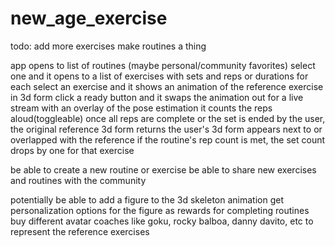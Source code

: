 # new_age_exercise

todo:
add more exercises
make routines a thing

app opens to list of routines (maybe personal/community favorites)
select one and it opens to a list of exercises with sets and reps or durations for each
select an exercise and it shows an animation of the reference exercise in 3d form
click a ready button and it swaps the animation out for a live stream with an overlay of the pose estimation
it counts the reps aloud(toggleable)
once all reps are complete or the set is ended by the user, the original reference 3d form returns
the user's 3d form appears next to or overlapped with the reference
if the routine's rep count is met, the set count drops by one for that exercise

be able to create a new routine or exercise
be able to share new exercises and routines with the community

potentially be able to add a figure to the 3d skeleton animation
get personalization options for the figure as rewards for completing routines
buy different avatar coaches like goku, rocky balboa, danny davito, etc to represent the reference exercises
